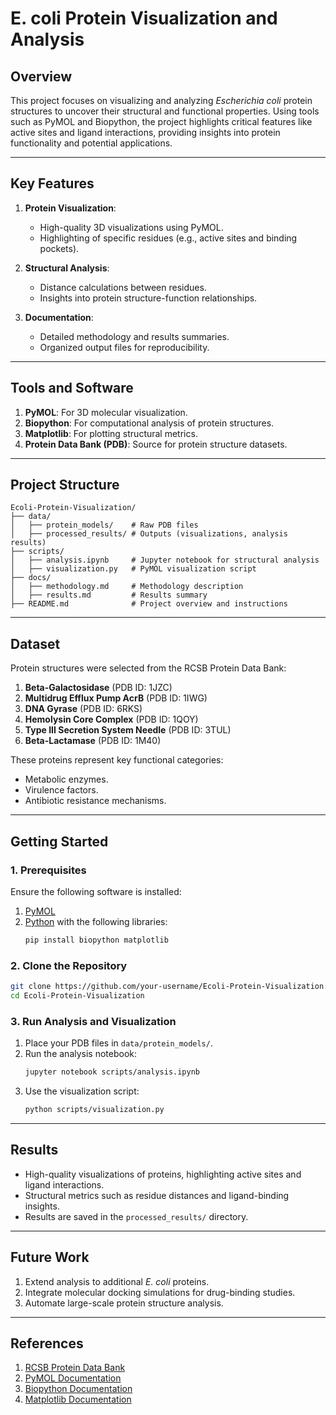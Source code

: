 # **E. coli Protein Visualization and Analysis**

## **Overview**
This project focuses on visualizing and analyzing *Escherichia coli* protein structures to uncover their structural and functional properties. Using tools such as PyMOL and Biopython, the project highlights critical features like active sites and ligand interactions, providing insights into protein functionality and potential applications.

---

## **Key Features**
1. **Protein Visualization**:
   - High-quality 3D visualizations using PyMOL.
   - Highlighting of specific residues (e.g., active sites and binding pockets).

2. **Structural Analysis**:
   - Distance calculations between residues.
   - Insights into protein structure-function relationships.

3. **Documentation**:
   - Detailed methodology and results summaries.
   - Organized output files for reproducibility.

---

## **Tools and Software**
1. **PyMOL**: For 3D molecular visualization.
2. **Biopython**: For computational analysis of protein structures.
3. **Matplotlib**: For plotting structural metrics.
4. **Protein Data Bank (PDB)**: Source for protein structure datasets.

---

## **Project Structure**
```plaintext
Ecoli-Protein-Visualization/
├── data/
│   ├── protein_models/    # Raw PDB files
│   ├── processed_results/ # Outputs (visualizations, analysis results)
├── scripts/
│   ├── analysis.ipynb     # Jupyter notebook for structural analysis
│   ├── visualization.py   # PyMOL visualization script
├── docs/
│   ├── methodology.md     # Methodology description
│   ├── results.md         # Results summary
├── README.md              # Project overview and instructions
```

---

## **Dataset**
Protein structures were selected from the RCSB Protein Data Bank:
1. **Beta-Galactosidase** (PDB ID: 1JZC)
2. **Multidrug Efflux Pump AcrB** (PDB ID: 1IWG)
3. **DNA Gyrase** (PDB ID: 6RKS)
4. **Hemolysin Core Complex** (PDB ID: 1QOY)
5. **Type III Secretion System Needle** (PDB ID: 3TUL)
6. **Beta-Lactamase** (PDB ID: 1M40)

These proteins represent key functional categories:
- Metabolic enzymes.
- Virulence factors.
- Antibiotic resistance mechanisms.

---

## **Getting Started**

### **1. Prerequisites**
Ensure the following software is installed:
1. [PyMOL](https://pymol.org/2/)
2. [Python](https://www.python.org/) with the following libraries:
   ```bash
   pip install biopython matplotlib
   ```

### **2. Clone the Repository**
```bash
git clone https://github.com/your-username/Ecoli-Protein-Visualization.git
cd Ecoli-Protein-Visualization
```

### **3. Run Analysis and Visualization**
1. Place your PDB files in `data/protein_models/`.
2. Run the analysis notebook:
   ```bash
   jupyter notebook scripts/analysis.ipynb
   ```
3. Use the visualization script:
   ```bash
   python scripts/visualization.py
   ```

---

## **Results**
- High-quality visualizations of proteins, highlighting active sites and ligand interactions.
- Structural metrics such as residue distances and ligand-binding insights.
- Results are saved in the `processed_results/` directory.

---

## **Future Work**
1. Extend analysis to additional *E. coli* proteins.
2. Integrate molecular docking simulations for drug-binding studies.
3. Automate large-scale protein structure analysis.

---

## **References**
1. [RCSB Protein Data Bank](https://www.rcsb.org/)
2. [PyMOL Documentation](https://pymol.org/2/)
3. [Biopython Documentation](https://biopython.org/)
4. [Matplotlib Documentation](https://matplotlib.org/)
